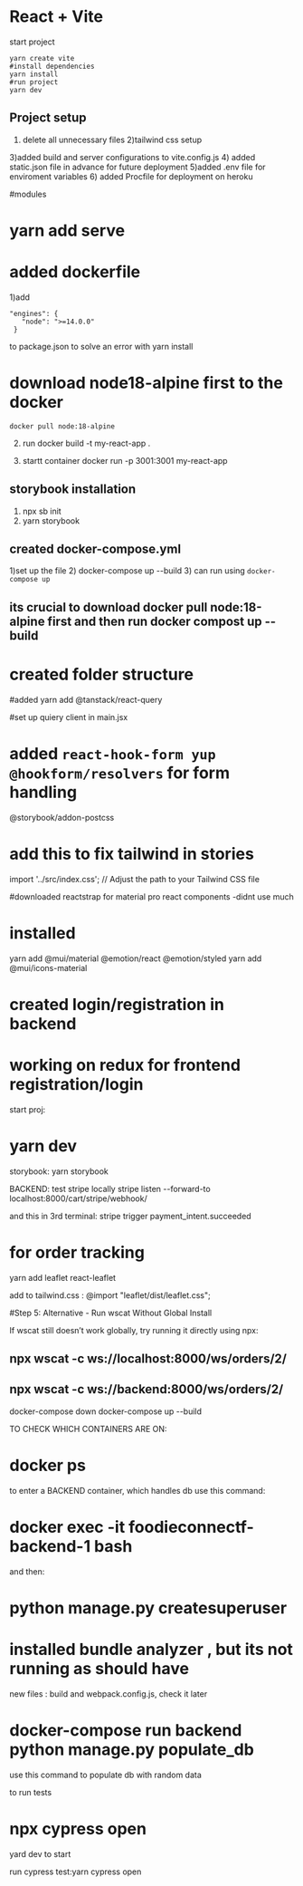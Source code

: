 # React + Vite

start project
 ```
yarn create vite
#install dependencies
yarn install
#run project
yarn dev
 ```

 ## Project setup
 1) delete all unnecessary files
 2)tailwind css setup

 3)added build and server configurations to vite.config.js
 4) added static.json file in advance for future deployment
 5)added .env file for enviroment variables
 6) added Procfile for deployment on heroku

 #modules
 # yarn add serve


 # added dockerfile


 1)add 
 ```
 "engines": {
    "node": ">=14.0.0"
  }
  ```
  to package.json to solve an error with yarn install
  # download node18-alpine first to the docker
  ```docker pull node:18-alpine```

  2) run 
  docker build -t my-react-app .

  3) startt container
  docker run -p 3001:3001 my-react-app

## storybook installation
1)    npx sb init
2)    yarn storybook

## created docker-compose.yml
1)set up the file
2)   docker-compose up --build
3) can run using
 ``` docker-compose up ```
 ## its crucial to download docker pull node:18-alpine first and then run docker compost up --build


<!-- # added lint, prepare scripts to package.json -->
# created folder structure

#added yarn add @tanstack/react-query

#set up quiery client in main.jsx

# added ``` react-hook-form yup @hookform/resolvers ``` for form handling
@storybook/addon-postcss

# add this to fix tailwind in stories
import '../src/index.css'; // Adjust the path to your Tailwind CSS file 

#downloaded 
reactstrap
for material pro react components
-didnt use much
# installed 
yarn add @mui/material @emotion/react @emotion/styled
yarn add @mui/icons-material



# created login/registration in backend

# working on redux for frontend registration/login

start proj: 
# yarn dev
storybook:
yarn storybook


BACKEND:
test stripe locally
stripe listen --forward-to localhost:8000/cart/stripe/webhook/

and this in 3rd terminal: 
stripe trigger payment_intent.succeeded



# for order tracking
yarn add leaflet react-leaflet

add to tailwind.css : @import "leaflet/dist/leaflet.css";



#Step 5: Alternative - Run wscat Without Global Install

If wscat still doesn’t work globally, try running it directly using npx:


## npx wscat -c ws://localhost:8000/ws/orders/2/
## npx wscat -c ws://backend:8000/ws/orders/2/

docker-compose down
docker-compose up --build



TO CHECK WHICH CONTAINERS ARE ON:
# docker ps

to enter a BACKEND container, which handles db use this command:
# docker exec -it foodieconnectf-backend-1 bash



and then:
 # python manage.py createsuperuser


 # installed bundle analyzer , but its not running as should have

 new files : build and webpack.config.js, check it later

 # docker-compose run backend python manage.py populate_db 

 use this command to populate db with random data



 to run tests
 # npx cypress open

 yard dev 
 to start


 run cypress test:yarn cypress open